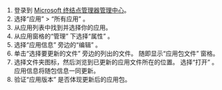 
1. 登录到 [Microsoft 终结点管理器管理中心](https://go.microsoft.com/fwlink/?linkid=2109431)。
2. 选择“应用”   > “所有应用”  。
3. 从应用列表中找到并选择你的应用。  
4. 从应用窗格的“管理”  下选择“属性”  。
5. 选择“应用信息”  旁边的“编辑”  。  
6. 单击“选择要更新的文件”  旁边的列出的文件。 随即显示“应用包文件”  窗格。
7. 选择文件夹图标，然后浏览到已更新的应用文件所在的位置。 选择“打开”  。 应用信息将随包信息一同更新。  
8. 验证“应用版本”  是否体现更新后的应用包。
